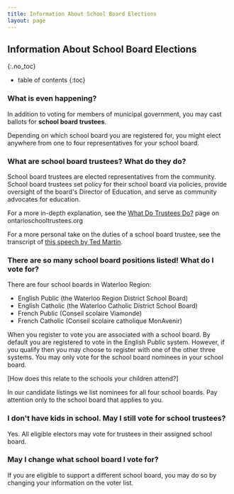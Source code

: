 ```yaml
---
title: Information About School Board Elections
layout: page
---
```


Information About School Board Elections
----------------------------------------
{:.no_toc}

* table of contents
{:toc}

### What is even happening?

In addition to voting for members of municipal government, you may
cast ballots for **school board trustees**.

Depending on which school board you are registered for, you might
elect anywhere from one to four representatives for your school board.


### What are school board trustees? What do they do?

School board trustees are elected representatives from the community.
School board trustees set
policy for their school board via policies, provide oversight of the
board's Director of Education, and serve as community advocates for
education.

For a more in-depth explanation, see the [What Do Trustees
Do?](http://elections.ontarioschooltrustees.org/WhatDoTrusteesDo/SchoolBoardTrustees.aspx)
page on ontarioschooltrustees.org

For a more personal take on the duties of a school board trustee, see
the transcript of [this speech by Ted
Martin](./ted-martin-on-being-a-trustee).


### There are so many school board positions listed! What do I vote for?

There are four school boards in Waterloo Region:

- English Public (the Waterloo Region District School Board)
- English Catholic (the Waterloo Catholic District School Board)
- French Public (Conseil scolaire Viamonde)
- French Catholic (Conseil scolaire catholique MonAvenir)

When you register to vote you are associated with a school board. By
default you are registered to vote in the English Public system.
However, if you qualify then you may choose to register with one of
the other three systems. You may only vote for the school board
nominees in your school board.

[How does this relate to the schools your children attend?]

In our candidate listings we list nominees for all four school boards.
Pay attention only to the school board that applies to you.


### I don't have kids in school. May I still vote for school trustees?

Yes. All eligible electors may vote for trustees in their assigned
school board.


### May I change what school board I vote for?

If you are eligible to support a different school board, you may do so
by changing your information on the voter list.
